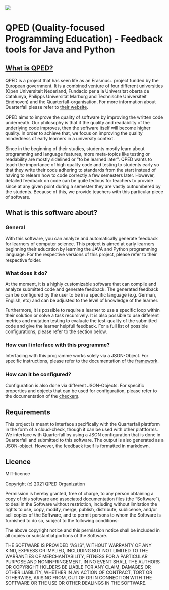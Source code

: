 [![](https://qped.eu/logo.png)](https://qped.eu/)

QPED (Quality-focused Programming Education) - Feedback tools for Java and Python
========================
[What is QPED?](https://qped.eu)
-----------
QPED is a project that has seen life as an Erasmus+ project funded by the European government.
It is a combined venture of four different universities (Open Universiteit Nederland, Fundacio per a la Universitat oberta de Catalunya, Philipps Universität Marburg and Technische Universiteit Eindhoven) and the Quarterfall-organisation.
For more information about Quarterfall please refer to [their website](https://www.quarterfall.com/).

QPED aims to improve the quality of software by improving the written code underneath.
Our philosophy is that if the quality and readability of the underlying code improves, then the software itself will become higher quality.
In order to achieve that, we focus on improving the quality mindedness of early learners in a university context.

Since in the beginning of their studies, students mostly learn about programming and language features, more meta-topics like testing or readability are mostly sidelined or "to be learned later".
QPED wants to teach the importance of high quality code and testing to students early so that they write their code adhering to standards from the start instead of having to relearn how to code correctly a few semesters later.
However, detailed feedback on code can be quite tedious for teachers to provide since at any given point during a semester they are vastly outnumbered by the students.
Because of this, we provide teachers with this particular piece of software.

What is this software about?
------------
### General
With this software, you can analyze and automatically generate feedback for learners of computer science.
This project is aimed at early learners beginning their education by learning the JAVA and Python programming language.
For the respective versions of this project, please refer to their respective folder.

### What does it do?
At the moment, it is a highly customizable software that can compile and analyze submitted code and generate feedback.
The generated feedback can be configured by the user to be in a specific language (e.g. German, English, etc) and can be adjusted to the level of knowledge of the learner.

Furthermore, it is possible to require a learner to use a specific loop within their solution or solve a task recursively.
It is also possible to use different metrics and mutation testing to evaluate the test-quality of the submitted code and give the learner helpfull feedback.
For a full list of possible configurations, please refer to the section below.

### How can I interface with this programme?
Interfacing with this programme works solely via a JSON-Object.
For specific instructions, please refer to the documentation of the [framework](./src/main/java/eu/qped/framework/readme.md).

### How can it be configured?
Configuration is also done via different JSON-Objects.
For specific properties and objects that can be used for configuration, please refer to the documentation of the [checkers](./src/main/java/eu/qped/java/readme.md).

Requirements
------------
This project is meant to interface specifically with the Quarterfall plattform in the form of a cloud-check, though it can be used with other plattforms.
We interface with Quarterfall by using a JSON configuration that is done in Quarterfall and submitted to this software.
The output is also generated as a JSON-object.
However, the feedback itself is formatted in markdown.

Licence
----------
MIT-licence

Copyright (c) 2021 QPED Organization

Permission is hereby granted, free of charge, to any person obtaining a copy of this software and associated documentation files (the “Software”), to deal in the Software without restriction, including without limitation the rights to use, copy, modify, merge, publish, distribute, sublicense, and/or sell copies of the Software, and to permit persons to whom the Software is furnished to do so, subject to the following conditions:

The above copyright notice and this permission notice shall be included in all copies or substantial portions of the Software.

THE SOFTWARE IS PROVIDED “AS IS”, WITHOUT WARRANTY OF ANY KIND, EXPRESS OR IMPLIED, INCLUDING BUT NOT LIMITED TO THE WARRANTIES OF MERCHANTABILITY, FITNESS FOR A PARTICULAR PURPOSE AND NONINFRINGEMENT. IN NO EVENT SHALL THE AUTHORS OR COPYRIGHT HOLDERS BE LIABLE FOR ANY CLAIM, DAMAGES OR OTHER LIABILITY, WHETHER IN AN ACTION OF CONTRACT, TORT OR OTHERWISE, ARISING FROM, OUT OF OR IN CONNECTION WITH THE SOFTWARE OR THE USE OR OTHER DEALINGS IN THE SOFTWARE. 